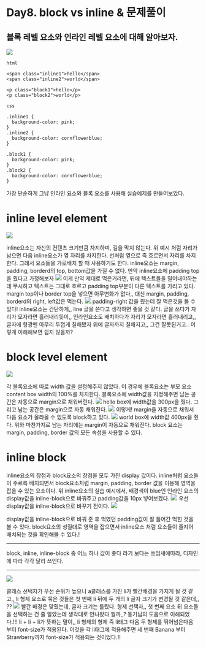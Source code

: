 # Day8. block vs inline & 문제풀이

## 블록 레벨 요소와 인라인 레벨 요소에 대해 알아보자.

![](https://imagedelivery.net/v7-TZByhOiJbNM9RaUdzSA/98173beb-f1f2-40a1-9473-6f6b9a24da00/public)

```
html

<span class="inline1">hello</span>
<span class="inline2">world</span>

<p class="block1">hello</p>
<p class="block2">world</p>

```

```
css

.inline1 {
  background-color: pink;
}
.inline2 {
  background-color: cornflowerblue;
}

.block1 {
  background-color: pink;
}
.block2 {
  background-color: cornflowerblue;
}
```

가장 단순하게 그냥 인라인 요소와 블록 요소를 사용해 실습예제를 만들어보았다.

# inline level element

![](https://imagedelivery.net/v7-TZByhOiJbNM9RaUdzSA/a9d50f3f-6eb6-495b-246e-c529f7a61000/public)

inline요소는 자신의 컨텐츠 크기만큼 차지하며, 길을 막지 않는다. 위 예시 처럼 자리가 남으면 다음 inline요소가 옆 자리를 차지한다.
선처럼 옆으로 죽 흐르면서 자리를 차지한다. 그래서 요소들을 가로배치 할 때 사용하기도 한다.
inline요소는 margin, padding, borderd의 top, bottom값을 가질 수 없다.
만약 inline요소에 padding top을 줬다고 가정해보자
![](https://imagedelivery.net/v7-TZByhOiJbNM9RaUdzSA/1e177700-a560-4f62-365d-83b7bc1ac600/public)
이게 만약 제대로 먹은거라면, 뒤에 텍스트들을 밀어내야하는데 무시하고 텍스트는 그대로 흐르고 padding top부분이 다른 텍스트를 가리고 있다. margin top이나 border top을 넣으면 아무변화가 없다,,
대신 margin, padding, borderd의 right, left값은 먹는다.
![](https://imagedelivery.net/v7-TZByhOiJbNM9RaUdzSA/09161d19-d4dd-4f27-3a65-a143e8142200/public)
padding-right 값을 줬는데 잘 먹은것을 볼 수 있다!
inline요소는 간단하게,, line 글을 쓴다고 생각하면 좋을 것 같다. 글을 쓰다가 자리가 모자라면 흘러내리듯이,, 인라인요소도 배치하다가 자리가 모자라면 흘러내리고,, 글자에 형광펜 아무리 두껍게 칠해봤자 위에 글자까지 칠해지고,, 그건 잘못된거고.. 이렇게 이해해보면 쉽지 않을까?

# block level element

![](https://imagedelivery.net/v7-TZByhOiJbNM9RaUdzSA/e6b56414-3329-4eba-7be5-a7cda726c400/public)

각 블록요소에 따로 width 값을 설정해주지 않았다.
이 경우에 블록요소는 부모 요소 content box width의 100%를 차지한다. 블록요소에 width값을 지정해주면 남는 공간은 자동으로 margin으로 채워버린다.
![](https://imagedelivery.net/v7-TZByhOiJbNM9RaUdzSA/7555e413-d1ae-4f7b-78e3-ab7cd2e0fd00/public)
hello box에 width값을 300px을 줬다. 그리고 남는 공간은 margin으로 자동 채워진다.
![](https://imagedelivery.net/v7-TZByhOiJbNM9RaUdzSA/f7d54064-78b6-4d3a-f5d6-67e9a3d44500/public)
이렇게! margin을 자동으로 채워서 다음 요소가 올라올 수 없도록 block하고 있다.
![](https://imagedelivery.net/v7-TZByhOiJbNM9RaUdzSA/81a42ce5-6924-45dc-a41c-e3b5386eaa00/public)
world box에 width값 400px을 줬다. 위와 마찬가지로 남는 자리에는 margin이 자동으로 채워진다.
block 요소는 margin, padding, border 값의 모든 속성을 사용할 수 있다.

# inline block

inline요소의 장점과 block요소의 장점을 모두 가진 display 값이다.
inline처럼 요소들이 주르륵 배치되면서 block요소처럼 margin, padding, border 값을 이용해 영역을 잡을 수 있는 요소이다.
위 inline요소의 실습 예시에서, 배경색이 blue인 인라인 요소의 display값을 inline-block으로 바꿔주고 padding값을 10px 넣어보겠다.
![](https://imagedelivery.net/v7-TZByhOiJbNM9RaUdzSA/5f74e429-6719-4d11-65f7-821fce0b9500/public)
우선 display값을 inline-block으로 바꾸기 전이다.
![](https://imagedelivery.net/v7-TZByhOiJbNM9RaUdzSA/94ecf04d-e3b5-4463-77b0-0e919ee43e00/public)

display값을 inline-block으로 바꿔 준 후 먹였던 padding값이 잘 들어간 먹힌 것을 볼 수 있다.
block요소의 성질대로 영역을 잡으면서 inline요소 처럼 요소들이 줄지어 배치되는 것을 확인해볼 수 있다.!

---

block, inline, inline-block 중 어느 하나 값이 좋다 라기 보다는 쓰임새에따라, 디자인에 따라 각각 달리 쓰인다.

---

![](https://imagedelivery.net/v7-TZByhOiJbNM9RaUdzSA/4d909acc-8154-4bbb-a8ed-10401b991a00/public)

클래스 선택자가 우선 순위가 높으니 a클래스를 가진 li가 빨간배경을 가지게 될 것 같고,,
li 형제 요소로 묶은 것들은 첫 번째 li 뒤에 두 개의 li 글자 크기가 변경될 것 같은데,, ??
![](https://imagedelivery.net/v7-TZByhOiJbNM9RaUdzSA/3f3eb179-b04f-42f4-1409-fb2f2089c100/public)
빨간 배경은 맞췄는데, 글자 크기는 틀렸다.
형제 선택자,, 첫 번째 요소 뒤 요소들을 선택하는 건 줄 알았는데 생각대로 안나왔다 뭘까,,?
동기님의 도움으로 이해되었다.!!! li + li + li가 뜻하는 말이,, li 형제의 형제 즉 li태그 다음 두 형제를 뛰어넘은다음 부터 font-size가 적용된다. 이것을 각 li태그에 적용해주면 세 번째 Banana 부터 Strawberry까지 font-size가 적용되는 것이었다.!!

